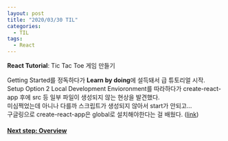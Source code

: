 ```yaml
---
layout: post
title: "2020/03/30 TIL"
categories:
  - TIL
tags:
  - React
---
```


**React Tutorial**: Tic Tac Toe 게임 만들기  
  
Getting Started를 정독하다가 **Learn by doing**에 설득돼서 급 튜토리얼 시작.  
Setup Option 2 Local Development Envioronment를 따라하다가 create-react-app 후에 src 등 일부 파일이 생성되지 않는 현상을 발견했다.  
미심쩍었는데 아니나 다를까 스크립트가 생성되지 않아서 start가 안되고...  
구글링으로 create-react-app은 global로 설치해야한다는 걸 배웠다. ([link](https://github.com/facebook/create-react-app/issues/8088))  
  
#### [Next step: Overview](https://reactjs.org/tutorial/tutorial.html#overview)  
